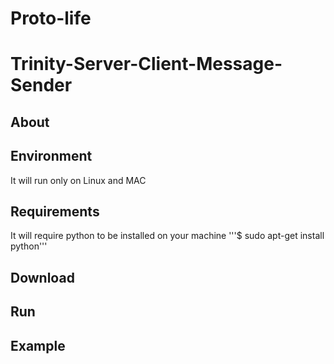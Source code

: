 # Proto-life
# Trinity-Server-Client-Message-Sender

## About

## Environment
It will run only on Linux and MAC
## Requirements
It will require python to be installed on your machine
'''$ sudo apt-get install python'''
## Download
## Run
## Example
